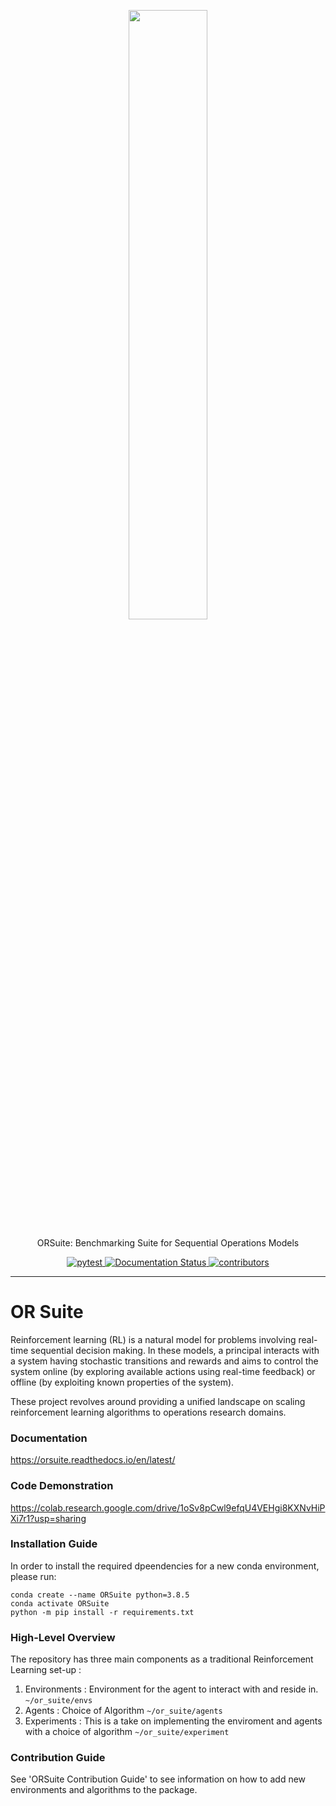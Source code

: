 <!-- Logo -->
<p align="center">
   <img src="https://raw.githubusercontent.com/cornell-orie/ORSuite/main/ORSuite.svg" width="50%">
</p>

<!-- Short description -->
<p align="center">
   ORSuite: Benchmarking Suite for Sequential Operations Models
</p>

<!-- The badges -->
<p align="center">
  <a href="https://github.com/cornell-orie/ORSuite/actions">
    <img alt="pytest" src="https://github.com/cornell-orie/ORSuite/workflows/Test/badge.svg">
  </a>
  <a href='https://orsuite.readthedocs.io/en/latest/?badge=latest'>
    <img src='https://readthedocs.org/projects/orsuite/badge/?version=latest' alt='Documentation Status' />
  </a>
   <!--
  <a href="https://img.shields.io/pypi/pyversions/ORSuite">
     <img alt="PyPI - Python Version" src="https://img.shields.io/pypi/pyversions/ORSuite">
  </a> 
   -->
   <a href="https://github.com/cornell-orie/ORSuite/graphs/contributors">
      <img alt="contributors" src="https://img.shields.io/github/contributors/cornell-orie/ORSuite">
   </a>
   <!--
   <a href="https://img.shields.io/pypi/dm/orsuite">
      <img alt="PyPI - Downloads" src="https://img.shields.io/pypi/dm/orsuite">
   </a> 
   -->
</p>

<!-- Horizontal rule -->
<hr>

<!-- Table of content -->

# OR Suite
Reinforcement learning (RL) is a natural model for problems involving real-time sequential decision making. In these models, a principal interacts with a system having stochastic transitions and rewards and aims to control the system online (by exploring available actions using real-time feedback) or offline (by exploiting known properties of the system).

These project revolves around providing a unified landscape on scaling reinforcement learning algorithms to operations research domains.

### Documentation
https://orsuite.readthedocs.io/en/latest/

### Code Demonstration
https://colab.research.google.com/drive/1oSv8pCwl9efqU4VEHgi8KXNvHiPXi7r1?usp=sharing

### Installation Guide

In order to install the required dpeendencies for a new conda environment, please run:
```
conda create --name ORSuite python=3.8.5
conda activate ORSuite
python -m pip install -r requirements.txt
```

### High-Level Overview

The repository has three main components as a traditional Reinforcement Learning set-up :
1. Environments : Environment for the agent to interact with and reside in. `~/or_suite/envs`
2. Agents : Choice of Algorithm `~/or_suite/agents`
3. Experiments : This is a take on implementing the enviroment and agents with a choice of algorithm `~/or_suite/experiment`

### Contribution Guide

See 'ORSuite Contribution Guide' to see information on how to add new environments and algorithms to the package.

